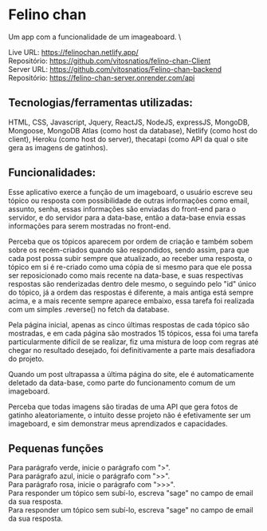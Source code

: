 # Felino chan

Um app com a funcionalidade de um imageaboard. \

Live URL: https://felinochan.netlify.app/ \
Repositório: https://github.com/vitosnatios/felino-chan-Client \
Server URL: https://github.com/vitosnatios/Felino-chan-backend \
Repositório: https://felino-chan-server.onrender.com/api

## Tecnologias/ferramentas utilizadas:

HTML, CSS, Javascript, Jquery, ReactJS, NodeJS, expressJS, MongoDB, Mongoose, MongoDB Atlas (como host da database), Netlify (como host do client), Heroku (como host do server), thecatapi (como API da qual o site gera as imagens de gatinhos).

## Funcionalidades:

Esse aplicativo exerce a função de um imageboard, o usuário escreve seu tópico ou resposta com possibilidade de outras informações como email, assunto, senha, essas informações são enviadas do front-end para o servidor, e do servidor para a data-base, então a data-base envia essas informações para serem mostradas no front-end.

Perceba que os tópicos aparecem por ordem de criação e também sobem sobre os recém-criados quando são respondidos, sendo assim, para que cada post possa subir sempre que atualizado, ao receber uma resposta, o tópico em si é re-criado como uma cópia de si mesmo para que ele possa ser reposicionado como mais recente na data-base, e suas respectivas respostas são renderizadas dentro dele mesmo, o seguindo pelo "id" único do tópico, já a ordem das respostas é diferente, a mais antiga está sempre acima, e a mais recente sempre aparece embaixo, essa tarefa foi realizada com um simples .reverse() no fetch da database.

Pela página inicial, apenas as cinco últimas respostas de cada tópico são mostradas, e em cada página são mostrados 15 tópicos, essa foi uma tarefa particularmente difícil de se realizar, fiz uma mistura de loop com regras até chegar no resultado desejado, foi definitivamente a parte mais desafiadora do projeto.

Quando um post ultrapassa a última página do site, ele é automaticamente deletado da data-base, como parte do funcionamento comum de um imageboard.

Perceba que todas imagens são tiradas de uma API que gera fotos de gatinho aleatoriamente, o intuito desse projeto não é efetivamente ser um imageboard, e sim demonstrar meus aprendizados e capacidades.

## Pequenas funções

Para parágrafo verde, inicie o parágrafo com ">". \
Para parágrafo azul, inicie o parágrafo com ">>". \
Para parágrafo rosa, inicie o parágrafo com ">>>". \
Para responder um tópico sem subí-lo, escreva "sage" no campo de email da sua resposta. \
Para responder um tópico sem subí-lo, escreva "sage" no campo de email da sua resposta.
